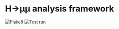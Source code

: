 # H->µµ analysis framework

![Flake8](https://github.com/kondratyevd/hmumu-coffea/actions/workflows/flake8.yml/badge.svg)
![Test run](https://github.com/kondratyevd/hmumu-coffea/actions/workflows/ci.yml/badge.svg)
